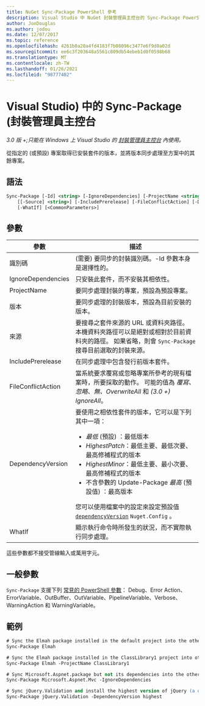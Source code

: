 ```yaml
---
title: NuGet Sync-Package PowerShell 參考
description: Visual Studio 中 NuGet 封裝管理員主控台的 Sync-Package PowerShell 命令參考。
author: JonDouglas
ms.author: jodou
ms.date: 12/07/2017
ms.topic: reference
ms.openlocfilehash: 4261b0a20a4fd4183f7b08096c3477e6f9d0a02d
ms.sourcegitcommit: ee6c3f203648a5561c809db54ebeb1d0f0598b68
ms.translationtype: MT
ms.contentlocale: zh-TW
ms.lasthandoff: 01/26/2021
ms.locfileid: "98777402"
---
```

# <a name="sync-package-package-manager-console-in-visual-studio"></a>Visual Studio) 中的 Sync-Package (封裝管理員主控台

*3.0 版 +;只能在 Windows 上 Visual Studio 的 [封裝管理員主控台](../../consume-packages/install-use-packages-powershell.md) 內使用。*

從指定的 (或預設) 專案取得已安裝套件的版本，並將版本同步處理至方案中的其餘專案。

## <a name="syntax"></a>語法

```ps
Sync-Package [-Id] <string> [-IgnoreDependencies] [-ProjectName <string>] [[-Version] <string>]
    [[-Source] <string>] [-IncludePrerelease] [-FileConflictAction] [-DependencyVersion]
    [-WhatIf] [<CommonParameters>]
```

## <a name="parameters"></a>參數

| 參數 | 描述 |
| --- | --- |
| 識別碼 |  (需要) 要同步的封裝識別碼。-Id 參數本身是選擇性的。 |
| IgnoreDependencies | 只安裝此套件，而不安裝其相依性。 |
| ProjectName | 要同步處理封裝的專案，預設為預設專案。 |
| 版本 | 要同步處理的封裝版本，預設為目前安裝的版本。 |
| 來源 | 要搜尋之套件來源的 URL 或資料夾路徑。 本機資料夾路徑可以是絕對或相對於目前資料夾的路徑。 如果省略，則會 `Sync-Package` 搜尋目前選取的封裝來源。 |
| IncludePrerelease | 在同步處理中包含發行前版本套件。 |
| FileConflictAction | 當系統要求覆寫或忽略專案所參考的現有檔案時，所要採取的動作。 可能的值為 *覆寫、忽略、無、OverwriteAll* 和 *(3.0 +)* *IgnoreAll*。 |
| DependencyVersion | 要使用之相依性套件的版本，它可以是下列其中一項：<br/><ul><li>*最低* (預設) ：最低版本</li><li>*HighestPatch*：最低主要、最低次要、最高修補程式的版本</li><li>*HighestMinor*：最低主要、最小次要、最高修補程式的版本</li><li>不含參數的 Update-Package *最高* (預設值) ：最高版本</li></ul>您可以使用檔案中的設定來設定預設值 [`dependencyVersion`](../nuget-config-file.md#config-section) `Nuget.Config` 。 |
| WhatIf | 顯示執行命令時所發生的狀況，而不實際執行同步處理。 |

這些參數都不接受管線輸入或萬用字元。

## <a name="common-parameters"></a>一般參數

`Sync-Package` 支援下列 [常見的 PowerShell 參數](/powershell/module/microsoft.powershell.core/about/about_commonparameters)： Debug、Error Action、ErrorVariable、OutBuffer、OutVariable、PipelineVariable、Verbose、WarningAction 和 WarningVariable。

## <a name="examples"></a>範例

```ps
# Sync the Elmah package installed in the default project into the other projects in the solution
Sync-Package Elmah

# Sync the Elmah package installed in the ClassLibrary1 project into other projects in the solution
Sync-Package Elmah -ProjectName ClassLibrary1

# Sync Microsoft.Aspnet.package but not its dependencies into the other projects in the solution
Sync-Package Microsoft.Aspnet.Mvc -IgnoreDependencies

# Sync jQuery.Validation and install the highest version of jQuery (a dependency) from the package source    
Sync-Package jQuery.Validation -DependencyVersion highest
```